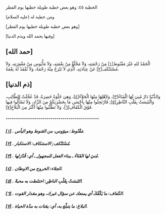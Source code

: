   الخطبة  ٤٥: وهو بعض خطبة طويلة خطبها يوم الفطر	

ومن خطبة له (عليه السلام)

[وهو بعض خطبة طويلة خطبها يوم الفطر]

[وفيها يحمد الله ويذم الدنيا]

## [حمد الله]

الْحَمْدُ للهِ غَيْرَ مَقْنُوط[[١\]](https://arabic.balaghah.net/node/463#_ftn1) مِنْ رَحْمَتِهِ، وَلاَ مَخْلُوٍّ مِنْ نِعْمَتِهِ، وَلاَ مَأْيُوس مِنْ مَغْفِرَتِهِ، وَلاَ مُسْتَنْكَف[[٢\]](https://arabic.balaghah.net/node/463#_ftn2) عَنْ عِبَادَتِهِ، الَّذِي لاَ تَبْرَحُ مِنْهُ رَحْمَةٌ، وَلاَ تُفْقَدُ لَهُ نِعْمَةٌ.

## [ذم الدنيا]

وَالدُّنْيَا دَارٌ مُنِيَ لَهَا الْفَنَاءُ[[٣\]](https://arabic.balaghah.net/node/463#_ftn3)، وَلاَِهْلِهَا مِنْهَا الْجَلاَءُ[[٤\]](https://arabic.balaghah.net/node/463#_ftn4)، وَهِيَ حُلْوَةٌ خَضِرَةٌ، قَدْ عُجِّلَتْ لِلطَّالِبِ، وَالْتَبَسَتْ بِقَلْبِ النَّاظِرِ[[٥\]](https://arabic.balaghah.net/node/463#_ftn5); فَارْتَحِلُوا مِنْهَا بِأَحْسَنِ مَا بِحَضْرَتِكُمْ مِنَ الزَّادِ، وَلاَ تَسْأَلُوا فِيها فَوْقَ الْكَفَافِ[[٦\]](https://arabic.balaghah.net/node/463#_ftn6)، وَلاَ تَطْلُبُوا مِنْهَا أكْثَرَ مِنَ الْبَلاَغِ[[٧\]](https://arabic.balaghah.net/node/463#_ftn7).

##### ----------------------------------------------

##### [[١\]](https://arabic.balaghah.net/node/463#_ftnref1) . مَقْنُوط: ميؤوس، من القنوط وهو اليأس.

##### [[٢\]](https://arabic.balaghah.net/node/463#_ftnref2) . مُسْتَنْكف; الاستنكاف: الاستكبار.

##### [[٣\]](https://arabic.balaghah.net/node/463#_ftnref3) . مُنيَ لها الفَنَاءُ ـ ببناء الفعل للمجهول ـ أي: قُدّرَلها.

##### [[٤\]](https://arabic.balaghah.net/node/463#_ftnref4) . الجلاء: الخروج من الاوطان.

##### [[٥\]](https://arabic.balaghah.net/node/463#_ftnref5) . التَبَسَتْ بِقَلْبِ الناظِرِ: اختلطت به محبةً.

##### [[٦\]](https://arabic.balaghah.net/node/463#_ftnref6) . الكَفاف: ما يَكُفّكَ أي يمنعك عن سؤال غيرك، وهو مقدار القوت.

##### [[٧\]](https://arabic.balaghah.net/node/463#_ftnref7) . البلاغ: ما يتبلّغ به، أي: يقتات به مدّة الحياة. 
